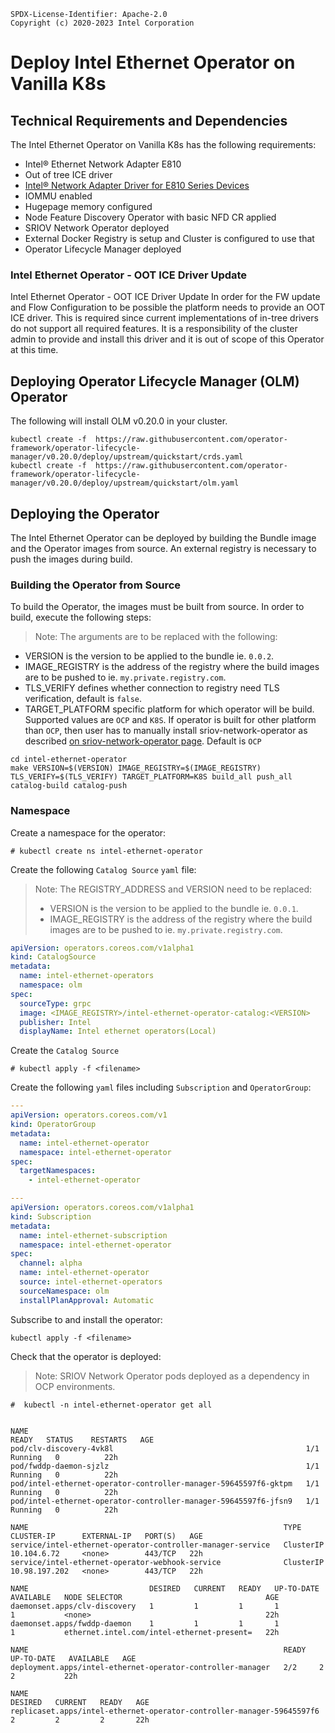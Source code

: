 ```text
SPDX-License-Identifier: Apache-2.0
Copyright (c) 2020-2023 Intel Corporation
```

# Deploy Intel Ethernet Operator on Vanilla K8s

## Technical Requirements and Dependencies

The Intel Ethernet Operator on Vanilla K8s has the following requirements:

- Intel® Ethernet Network Adapter E810
- Out of tree ICE driver
- [Intel® Network Adapter Driver for E810 Series Devices](https://www.intel.com/content/www/us/en/download/19630/intel-network-adapter-driver-for-e810-series-devices-under-linux.html)
- IOMMU enabled
- Hugepage memory configured
- Node Feature Discovery Operator with basic NFD CR applied
- SRIOV Network Operator deployed
- External Docker Registry is setup and Cluster is configured to use that
- Operator Lifecycle Manager deployed

### Intel Ethernet Operator - OOT ICE Driver Update

Intel Ethernet Operator - OOT ICE Driver Update
In order for the FW update and Flow Configuration to be possible the platform needs to provide an OOT ICE driver. This is required since current implementations of in-tree drivers do not support all required features. It is a responsibility of the cluster admin to provide and install this driver and it is out of scope of this Operator at this time.

## Deploying Operator Lifecycle Manager (OLM) Operator

The following will install OLM v0.20.0 in your cluster.

```shell
kubectl create -f  https://raw.githubusercontent.com/operator-framework/operator-lifecycle-manager/v0.20.0/deploy/upstream/quickstart/crds.yaml
kubectl create -f  https://raw.githubusercontent.com/operator-framework/operator-lifecycle-manager/v0.20.0/deploy/upstream/quickstart/olm.yaml
```

## Deploying the Operator

The Intel Ethernet Operator can be deployed by building the Bundle image and the Operator images from source. An external registry is necessary to push the images during build.

### Building the Operator from Source

To build the Operator, the images must be built from source. In order to build, execute the following steps:

> Note: The arguments are to be replaced with the following:
>
- VERSION is the version to be applied to the bundle ie. `0.0.2`.
- IMAGE_REGISTRY is the address of the registry where the build images are to be pushed to ie. `my.private.registry.com`.
- TLS_VERIFY defines whether connection to registry need TLS verification, default is `false`.
- TARGET_PLATFORM specific platform for which operator will be build. Supported values are `OCP` and `K8S`. If operator is built for other platform than `OCP`,
then user has to manually install sriov-network-operator as described [on sriov-network-operator page](https://github.com/k8snetworkplumbingwg/sriov-network-operator). Default is `OCP`

```shell
cd intel-ethernet-operator
make VERSION=$(VERSION) IMAGE_REGISTRY=$(IMAGE_REGISTRY) TLS_VERIFY=$(TLS_VERIFY) TARGET_PLATFORM=K8S build_all push_all catalog-build catalog-push
```

### Namespace

Create a namespace for the operator:

```shell
# kubectl create ns intel-ethernet-operator
```

Create the following `Catalog Source` `yaml` file:

> Note: The REGISTRY_ADDRESS and VERSION need to be replaced:
>
> - VERSION is the version to be applied to the bundle ie. `0.0.1`.
> - IMAGE_REGISTRY is the address of the registry where the build images are to be pushed to ie. `my.private.registry.com`.

```yaml
apiVersion: operators.coreos.com/v1alpha1
kind: CatalogSource
metadata:
  name: intel-ethernet-operators
  namespace: olm
spec:
  sourceType: grpc
  image: <IMAGE_REGISTRY>/intel-ethernet-operator-catalog:<VERSION>
  publisher: Intel
  displayName: Intel ethernet operators(Local)
```

Create the `Catalog Source`

```shell
# kubectl apply -f <filename>
```

Create the following `yaml` files including `Subscription` and `OperatorGroup`:

```yaml
---
apiVersion: operators.coreos.com/v1
kind: OperatorGroup
metadata:
  name: intel-ethernet-operator
  namespace: intel-ethernet-operator
spec:
  targetNamespaces:
    - intel-ethernet-operator

---
apiVersion: operators.coreos.com/v1alpha1
kind: Subscription
metadata:
  name: intel-ethernet-subscription
  namespace: intel-ethernet-operator
spec:
  channel: alpha
  name: intel-ethernet-operator
  source: intel-ethernet-operators
  sourceNamespace: olm
  installPlanApproval: Automatic
```

Subscribe to and install the operator:

```shell
kubectl apply -f <filename>
```

Check that the operator is deployed:
> Note: SRIOV Network Operator pods deployed as a dependency in OCP environments.

```text
#  kubectl -n intel-ethernet-operator get all


NAME                                                              READY   STATUS    RESTARTS   AGE
pod/clv-discovery-4vk8l                                           1/1     Running   0          22h
pod/fwddp-daemon-sjzlz                                            1/1     Running   0          22h
pod/intel-ethernet-operator-controller-manager-59645597f6-gktpm   1/1     Running   0          22h
pod/intel-ethernet-operator-controller-manager-59645597f6-jfsn9   1/1     Running   0          22h

NAME                                                         TYPE        CLUSTER-IP      EXTERNAL-IP   PORT(S)   AGE
service/intel-ethernet-operator-controller-manager-service   ClusterIP   10.104.6.72     <none>        443/TCP   22h
service/intel-ethernet-operator-webhook-service              ClusterIP   10.98.197.202   <none>        443/TCP   22h

NAME                           DESIRED   CURRENT   READY   UP-TO-DATE   AVAILABLE   NODE SELECTOR                                AGE
daemonset.apps/clv-discovery   1         1         1       1            1           <none>                                       22h
daemonset.apps/fwddp-daemon    1         1         1       1            1           ethernet.intel.com/intel-ethernet-present=   22h

NAME                                                         READY   UP-TO-DATE   AVAILABLE   AGE
deployment.apps/intel-ethernet-operator-controller-manager   2/2     2            2           22h

NAME                                                                    DESIRED   CURRENT   READY   AGE
replicaset.apps/intel-ethernet-operator-controller-manager-59645597f6   2         2         2       22h

```

